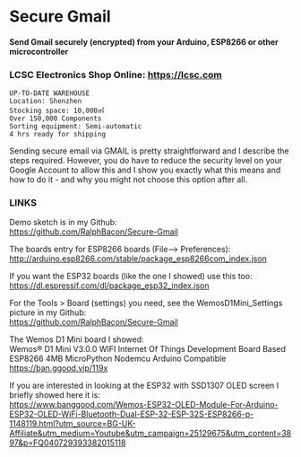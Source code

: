 # Secure Gmail
#### Send Gmail securely (encrypted) from your Arduino, ESP8266 or other microcontroller

### LCSC Electronics Shop Online: https://lcsc.com
```
UP-TO-DATE WAREHOUSE
Location: Shenzhen
Stocking space: 10,000㎡
Over 150,000 Components
Sorting equipment: Semi-automatic
4 hrs ready for shipping
```

Sending secure email via GMAIL is pretty straightforward and I describe the steps required. However, you do have to reduce the security level on your Google Account to allow this and I show you exactly what this means and how to do it - and why you might not choose this option after all.

### LINKS

Demo sketch is in my Github:  
https://github.com/RalphBacon/Secure-Gmail

The boards entry for ESP8266 boards (File--> Preferences):  
http://arduino.esp8266.com/stable/package_esp8266com_index.json

If you want the ESP32 boards (like the one I showed) use this too:  
https://dl.espressif.com/dl/package_esp32_index.json

For the Tools > Board (settings) you need, see the WemosD1Mini_Settings picture in my Github:  
https://github.com/RalphBacon/Secure-Gmail

The Wemos D1 Mini board I showed:  
Wemos® D1 Mini V3.0.0 WIFI Internet Of Things Development Board Based ESP8266 4MB MicroPython Nodemcu Arduino Compatible
https://ban.ggood.vip/119x

If you are interested in looking at the ESP32 with SSD1307 OLED screen I briefly showed here it is:  
https://www.banggood.com/Wemos-ESP32-OLED-Module-For-Arduino-ESP32-OLED-WiFi-Bluetooth-Dual-ESP-32-ESP-32S-ESP8266-p-1148119.html?utm_source=BG-UK-Affiliate&utm_medium=Youtube&utm_campaign=25129675&utm_content=3897&p=FQ040729393382015118
